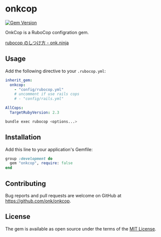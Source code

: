 # onkcop
[![Gem Version](https://badge.fury.io/rb/onkcop.svg)](https://badge.fury.io/rb/onkcop)

OnkCop is a RuboCop configration gem.

[rubocop のしつけ方 - onk.ninja](http://blog.onk.ninja/2015/10/27/rubocop-getting-started)

## Usage

Add the following directive to your `.rubocop.yml`:

```yaml
inherit_gem:
  onkcop:
    - "config/rubocop.yml"
    # uncomment if use rails cops
    # - "config/rails.yml"

AllCops:
  TargetRubyVersion: 2.3
```

```sh
bundle exec rubocop <options...>
```

## Installation

Add this line to your application's Gemfile:

```ruby
group :development do
  gem "onkcop", require: false
end
```

## Contributing

Bug reports and pull requests are welcome on GitHub at https://github.com/onk/onkcop.


## License

The gem is available as open source under the terms of the [MIT License](http://opensource.org/licenses/MIT).
